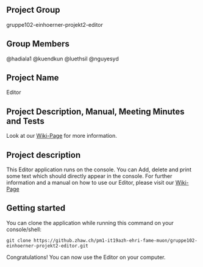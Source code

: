 ## Project Group
gruppe102-einhoerner-projekt2-editor

## Group Members
@hadiala1 @kuendkun @luethsil @nguyesyd

## Project Name
Editor

## Project Description, Manual, Meeting Minutes and Tests
Look at our [Wiki-Page](https://github.zhaw.ch/pm1-it19azh-ehri-fame-muon/gruppe102-einhoerner-projekt2-editor/wiki/) for more information.

## Project description
This Editor application runs on the console. You can Add, delete and print some text which should directly appear in the console.
For further information and a manual on how to use our Editor, please visit our [Wiki-Page](https://github.zhaw.ch/pm1-it19azh-ehri-fame-muon/gruppe102-einhoerner-projekt2-editor/wiki)

## Getting started
You can clone the application while running this command on your console/shell:
```
git clone https://github.zhaw.ch/pm1-it19azh-ehri-fame-muon/gruppe102-einhoerner-projekt2-editor.git
```
Congratulations! You can now use the Editor on your computer.

